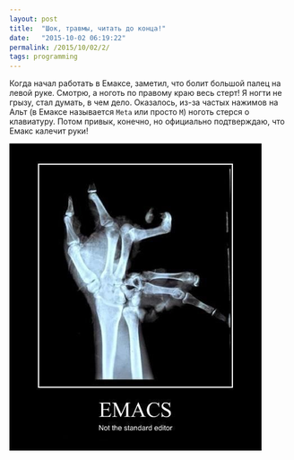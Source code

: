 ```yaml
---
layout: post
title:  "Шок, травмы, читать до конца!"
date:   "2015-10-02 06:19:22"
permalink: /2015/10/02/2/
tags: programming
---
```


Когда начал работать в Емаксе, заметил, что болит большой палец на
левой руке. Смотрю, а ноготь по правому краю весь стерт! Я ногти не
грызу, стал думать, в чем дело. Оказалось, из-за частых нажимов на
Альт (в Емаксе называется `Meta` или просто `M`) ноготь стерся о
клавиатуру. Потом привык, конечно, но официально подтверждаю, что
Емакс калечит руки!

![oh my hands](/assets/static/emacs-hands.jpg)
